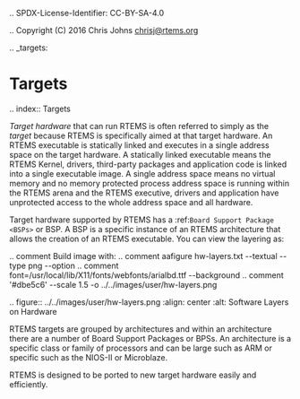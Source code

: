 .. SPDX-License-Identifier: CC-BY-SA-4.0

.. Copyright (C) 2016 Chris Johns <chrisj@rtems.org>

.. _targets:

Targets
=======
.. index:: Targets

*Target hardware* that can run RTEMS is often referred to simply as the
*target* because RTEMS is specifically aimed at that target hardware. An RTEMS
executable is statically linked and executes in a single address space on the
target hardware. A statically linked executable means the RTEMS Kernel,
drivers, third-party packages and application code is linked into a single
executable image. A single address space means no virtual memory and no memory
protected process address space is running within the RTEMS arena and the RTEMS
executive, drivers and application have unprotected access to the whole address
space and all hardware.

Target hardware supported by RTEMS has a :ref:`Board Support Package <BSPs>` or
BSP.  A BSP is a specific instance of an RTEMS architecture that allows the
creation of an RTEMS executable. You can view the layering as:

.. comment Build image with:
.. comment  aafigure hw-layers.txt --textual --type png --option
.. comment    font=/usr/local/lib/X11/fonts/webfonts/arialbd.ttf --background
.. comment    '#dbe5c6' --scale 1.5 -o ../../images/user/hw-layers.png

.. figure:: ../../images/user/hw-layers.png
  :align: center
  :alt:  Software Layers on Hardware

RTEMS targets are grouped by architectures and within an architecture there are
a number of Board Support Packages or BPSs. An architecture is a specific class
or family of processors and can be large such as ARM or specific such as the
NIOS-II or Microblaze.

RTEMS is designed to be ported to new target hardware easily and efficiently.
